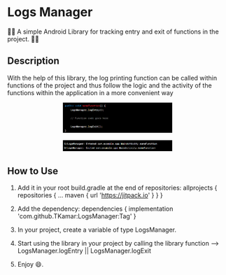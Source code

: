 # Logs Manager

📄📃 A simple Android Library for tracking entry and exit of functions in the project. 📄📃

## Description

With the help of this library, the log printing function can be called within functions of the project and thus
follow the logic and the activity of the functions within the application in a more convenient way

<p align="center">
  <img src="https://github.com/TKamar/LogsManager/blob/master/app/src/main/res/raw/Screenshot1.png?raw=true" width="250">
</p>

<p align="center">
  <img src="https://github.com/TKamar/LogsManager/blob/master/app/src/main/res/raw/Screenshot2.png?raw=true" width="250">
</p>

## How to Use

1. Add it in your root build.gradle at the end of repositories:
   allprojects {
   repositories {
   ...
   maven { url 'https://jitpack.io' }
     }
   }

2. Add the dependency:
   dependencies {
   implementation 'com.github.TKamar:LogsManager:Tag'
   }
3. In your project, create a variable of type LogsManager.
4. Start using the library in your project by calling the library function --> LogsManager.logEntry || LogsManager.logExit
5. Enjoy 😄.


